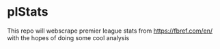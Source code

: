# plStats
This repo will webscrape premier league stats from https://fbref.com/en/ with the hopes of doing some cool analysis 
